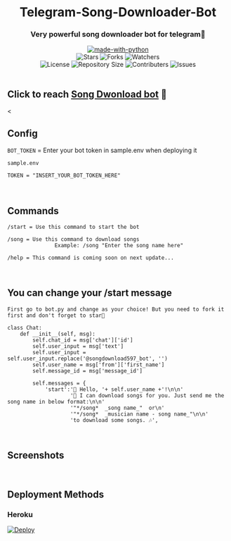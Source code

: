 <h1 align="center"> Telegram-Song-Downloader-Bot</h1>
<h3 align="center">Very powerful song downloader bot for telegram📶</h3>
<p align="center">
<a href="https://python.org"><img src="http://forthebadge.com/images/badges/made-with-python.svg" alt="made-with-python"></a>
<br>
  <img src="https://img.shields.io/github/stars/sanila2007/Telegram-Song-Downloader-Bot?style=for-the-badge" alt="Stars">
  <img src="https://img.shields.io/github/forks/sanila2007/Telegram-Song-Downloader-Bot?style=for-the-badge" alt="Forks">
  <img src="https://img.shields.io/github/watchers/sanila2007/Telegram-Song-Downloader-Bot?style=for-the-badge" alt="Watchers">
<br>
  <img src="https://img.shields.io/github/license/sanila2007/Telegram-Song-Downloader-Bot?style=for-the-badge" alt="License">
  <img src="https://img.shields.io/github/repo-size/sanila2007/Telegram-Song-Downloader-Bot?style=for-the-badge" alt="Repository Size">
  <img src="https://img.shields.io/github/contributors/sanila2007/Telegram-Song-Downloader-Bot?style=for-the-badge" alt="Contributers">
  <img src="https://img.shields.io/github/issues/github/sanila2007/Telegram-Song-Downloader-Bot?style=for-the-badge" alt="Issues">
<br>
<br>
</p>

## Click to reach <a href="https://t.me/songdownload597_bot">Song Dwonload bot</a> 💫

<<br>

## Config

`BOT_TOKEN` = Enter your bot token in sample.env when deploying it

```
sample.env

TOKEN = "INSERT_YOUR_BOT_TOKEN_HERE"
```
<br>

## Commands

```
/start = Use this command to start the bot

/song = Use this command to download songs
               Example: /song "Enter the song name here"

/help = This command is coming soon on next update...

```
<br>

## You can change your /start message

```
First go to bot.py and change as your choice! But you need to fork it first and don't forget to star🌟 

class Chat:
    def __init__(self, msg):
        self.chat_id = msg['chat']['id']
        self.user_input = msg['text']
        self.user_input = self.user_input.replace('@songdownload597_bot', '')
        self.user_name = msg['from']['first_name']
        self.message_id = msg['message_id']

        self.messages = {
            'start':'🤖 Hello, '+ self.user_name +'!\n\n'
                    '📩 I can download songs for you. Just send me the song name in below format:\n\n'
                    '"*/song*  _song name_"  or\n'
                    '"*/song*  _musician name - song name_"\n\n'
                    'to download some songs. 🎶',

```

<br>

## Screenshots
<br>
<img src="">
<br>
<img src="">
<br>
<img src="">





## Deployment Methods

### Heroku

[![Deploy](https://www.herokucdn.com/deploy/button.svg)](https://heroku.com/deploy?template=https://github.com/sanila2007/Telegram-Song-Downloader-Bot)
